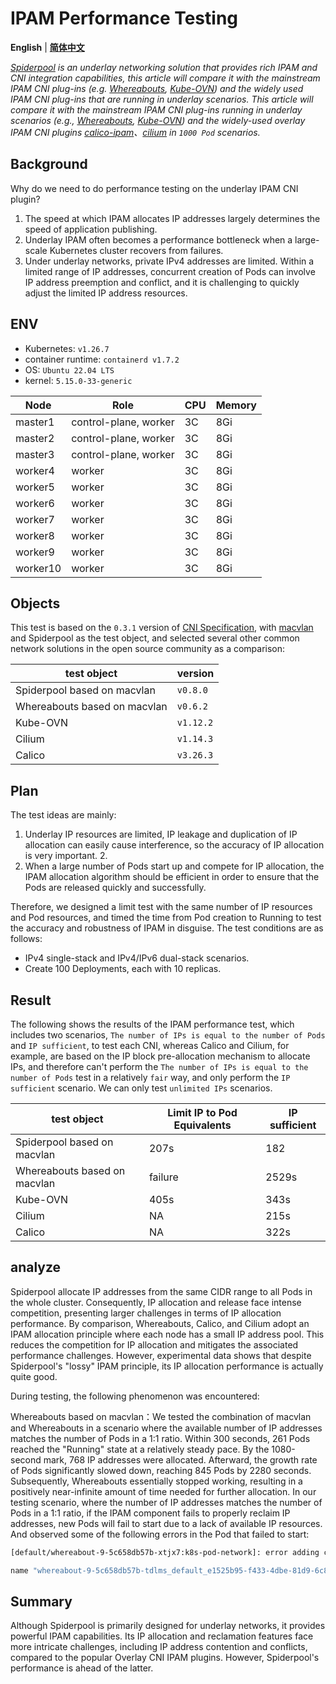 # IPAM Performance Testing

**English** | [**简体中文**](./ipam-performance-zh_CN.md)

*[Spiderpool](https://github.com/spidernet-io/spiderpool) is an underlay networking solution that provides rich IPAM and CNI integration capabilities, this article will compare it with the mainstream IPAM CNI plug-ins (e.g. [Whereabouts](https://github.com/spidernet-io/spiderpool), [Kube-OVN](https://github.com/spidernet-io/spiderpool)) and the widely used IPAM CNI plug-ins that are running in underlay scenarios. This article will compare it with the mainstream IPAM CNI plug-ins running in underlay scenarios (e.g., [Whereabouts](https://github.com/k8snetworkplumbingwg/whereabouts), [Kube-OVN](https://github.com/kubeovn/kube-ovn)) and the widely-used overlay IPAM CNI plugins [calico-ipam](https://github.com/projectcalico/calico)、[cilium](https://github.com/cilium/cilium) in `1000 Pod` scenarios.*

## Background

Why do we need to do performance testing on the underlay IPAM CNI plugin?

1. The speed at which IPAM allocates IP addresses largely determines the speed of application publishing.
2. Underlay IPAM often becomes a performance bottleneck when a large-scale Kubernetes cluster recovers from failures.
3. Under underlay networks, private IPv4 addresses are limited. Within a limited range of IP addresses, concurrent creation of Pods can involve IP address preemption and conflict, and it is challenging to quickly adjust the limited IP address resources.

## ENV

- Kubernetes: `v1.26.7`
- container runtime: `containerd v1.7.2`
- OS: `Ubuntu 22.04 LTS`
- kernel: `5.15.0-33-generic`

| Node     | Role                  | CPU | Memory |
| -------- | --------------------- | --- | ------ |
| master1  | control-plane, worker | 3C  | 8Gi    |
| master2  | control-plane, worker | 3C  | 8Gi    |
| master3  | control-plane, worker | 3C  | 8Gi    |
| worker4  | worker                | 3C  | 8Gi    |
| worker5  | worker                | 3C  | 8Gi    |
| worker6  | worker                | 3C  | 8Gi    |
| worker7  | worker                | 3C  | 8Gi    |
| worker8  | worker                | 3C  | 8Gi    |
| worker9  | worker                | 3C  | 8Gi    |
| worker10 | worker                | 3C  | 8Gi    |

## Objects

This test is based on the `0.3.1` version of [CNI Specification](https://www.cni.dev/docs/spec/), with [macvlan](https://www.cni.dev/plugins/current/main/macvlan/) and Spiderpool as the test object, and selected several other common network solutions in the open source community as a comparison:

| test object                   |    version   |
| ----------------------------- | ------------ |
| Spiderpool based on macvlan   | `v0.8.0`     |
| Whereabouts based on macvlan  | `v0.6.2`     |
| Kube-OVN                      | `v1.12.2`    |
| Cilium                        | `v1.14.3`    |
| Calico                        | `v3.26.3`    |                                                          |

## Plan

The test ideas are mainly:

1. Underlay IP resources are limited, IP leakage and duplication of IP allocation can easily cause interference, so the accuracy of IP allocation is very important. 2.
2. When a large number of Pods start up and compete for IP allocation, the IPAM allocation algorithm should be efficient in order to ensure that the Pods are released quickly and successfully.

Therefore, we designed a limit test with the same number of IP resources and Pod resources, and timed the time from Pod creation to Running to test the accuracy and robustness of IPAM in disguise. The test conditions are as follows:

- IPv4 single-stack and IPv4/IPv6 dual-stack scenarios.
- Create 100 Deployments, each with 10 replicas.

## Result

The following shows the results of the IPAM performance test, which includes two scenarios, `The number of IPs is equal to the number of Pods` and `IP sufficient`, to test each CNI, whereas Calico and Cilium, for example, are based on the IP block pre-allocation mechanism to allocate IPs, and therefore can't perform the `The number of IPs is equal to the number of Pods` test in a relatively `fair` way, and only perform the `IP sufficient` scenario. We can only test `unlimited IPs` scenarios.

  |       test object            | Limit IP to Pod Equivalents |  IP sufficient  |
  | ---------------------------  | --------------------------- | --------------- |
  | Spiderpool based on macvlan  |             207s            |       182       |
  | Whereabouts based on macvlan |           failure           |       2529s     |
  | Kube-OVN                     |             405s            |       343s      |
  | Cilium                       |              NA             |       215s      |
  | Calico                       |              NA             |       322s      |

## analyze

Spiderpool allocate IP addresses from the same CIDR range to all Pods in the whole cluster. Consequently, IP allocation and release face intense competition, presenting larger challenges in terms of IP allocation performance. By comparison, Whereabouts, Calico, and Cilium adopt an IPAM allocation principle where each node has a small IP address pool. This reduces the competition for IP allocation and mitigates the associated performance challenges. However, experimental data shows that despite Spiderpool's "lossy" IPAM principle, its IP allocation performance is actually quite good.

During testing, the following phenomenon was encountered:

Whereabouts based on macvlan：We tested the combination of macvlan and Whereabouts in a scenario where the available number of IP addresses matches the number of Pods in a 1:1 ratio. Within 300 seconds, 261 Pods reached the "Running" state at a relatively steady pace. By the 1080-second mark, 768 IP addresses were allocated. Afterward, the growth rate of Pods significantly slowed down, reaching 845 Pods by 2280 seconds. Subsequently, Whereabouts essentially stopped working, resulting in a positively near-infinite amount of time needed for further allocation. In our testing scenario, where the number of IP addresses matches the number of Pods in a 1:1 ratio, if the IPAM component fails to properly reclaim IP addresses, new Pods will fail to start due to a lack of available IP resources. And observed some of the following errors in the Pod that failed to start:

```bash
[default/whereabout-9-5c658db57b-xtjx7:k8s-pod-network]: error adding container to network "k8s-pod-network": error at storage engine: time limit exceeded while waiting to become leader

name "whereabout-9-5c658db57b-tdlms_default_e1525b95-f433-4dbe-81d9-6c85fd02fa70_1" is reserved for "38e7139658f37e40fa7479c461f84ec2777e29c9c685f6add6235fd0dba6e175"
```

## Summary

Although Spiderpool is primarily designed for underlay networks, it provides powerful IPAM capabilities. Its IP allocation and reclamation features face more intricate challenges, including IP address contention and conflicts, compared to the popular Overlay CNI IPAM plugins. However, Spiderpool's performance is ahead of the latter.
